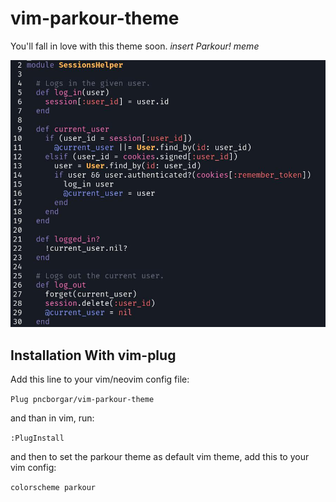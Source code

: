 # vim-parkour-theme

 You'll fall in love with this theme soon. *insert Parkour! meme*

![parkour theme](parkour-theme.jpg)
## Installation With vim-plug 

Add this line to your vim/neovim config file:

`Plug pncborgar/vim-parkour-theme`

and than in vim, run:

`:PlugInstall`

and then to set the parkour theme as default vim theme, add this to your vim config:

`colorscheme parkour`

